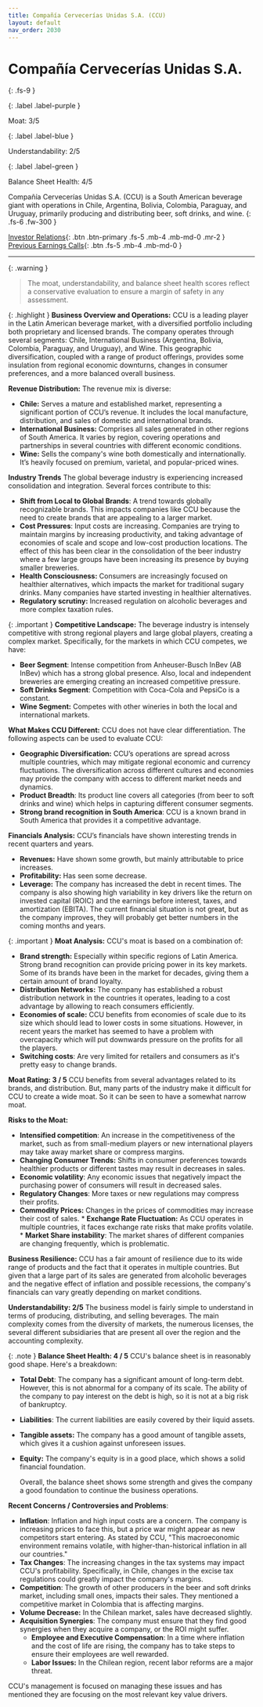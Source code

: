 ```yaml
---
title: Compañía Cervecerías Unidas S.A. (CCU)
layout: default
nav_order: 2030
---
```


# Compañía Cervecerías Unidas S.A.
{: .fs-9 }

{: .label .label-purple }

Moat: 3/5

{: .label .label-blue }

Understandability: 2/5

{: .label .label-green }

Balance Sheet Health: 4/5

Compañía Cervecerías Unidas S.A. (CCU) is a South American beverage giant with operations in Chile, Argentina, Bolivia, Colombia, Paraguay, and Uruguay, primarily producing and distributing beer, soft drinks, and wine.
{: .fs-6 .fw-300 }

[Investor Relations](https://www.google.com/search?q=CCU+investor+relations){: .btn .btn-primary .fs-5 .mb-4 .mb-md-0 .mr-2 }
[Previous Earnings Calls](https://discountingcashflows.com/company/CCU/transcripts/){: .btn .fs-5 .mb-4 .mb-md-0 }

---

{: .warning }
>The moat, understandability, and balance sheet health scores reflect a conservative evaluation to ensure a margin of safety in any assessment.



{: .highlight }
**Business Overview and Operations:**
CCU is a leading player in the Latin American beverage market, with a diversified portfolio including both proprietary and licensed brands. The company operates through several segments: Chile, International Business (Argentina, Bolivia, Colombia, Paraguay, and Uruguay), and Wine. This geographic diversification, coupled with a range of product offerings, provides some insulation from regional economic downturns, changes in consumer preferences, and a more balanced overall business.

**Revenue Distribution:**
The revenue mix is diverse:
* **Chile:** Serves a mature and established market, representing a significant portion of CCU’s revenue. It includes the local manufacture, distribution, and sales of domestic and international brands.
* **International Business:** Comprises all sales generated in other regions of South America. It varies by region, covering operations and partnerships in several countries with different economic conditions.
* **Wine:** Sells the company's wine both domestically and internationally. It’s heavily focused on premium, varietal, and popular-priced wines.

**Industry Trends**
The global beverage industry is experiencing increased consolidation and integration. Several forces contribute to this:
* **Shift from Local to Global Brands**: A trend towards globally recognizable brands. This impacts companies like CCU because the need to create brands that are appealing to a larger market.
*   **Cost Pressures**: Input costs are increasing. Companies are trying to maintain margins by increasing productivity, and taking advantage of economies of scale and scope and low-cost production locations. The effect of this has been clear in the consolidation of the beer industry where a few large groups have been increasing its presence by buying smaller breweries.
*   **Health Consciousness:** Consumers are increasingly focused on healthier alternatives, which impacts the market for traditional sugary drinks. Many companies have started investing in healthier alternatives.
*   **Regulatory scrutiny:** Increased regulation on alcoholic beverages and more complex taxation rules.

{: .important }
**Competitive Landscape:**
The beverage industry is intensely competitive with strong regional players and large global players, creating a complex market. Specifically, for the markets in which CCU competes, we have:
* **Beer Segment**: Intense competition from Anheuser-Busch InBev (AB InBev) which has a strong global presence. Also, local and independent breweries are emerging creating an increased competitive pressure.
* **Soft Drinks Segment**: Competition with Coca-Cola and PepsiCo is a constant.
*   **Wine Segment:** Competes with other wineries in both the local and international markets.

**What Makes CCU Different:**
CCU does not have clear differentiation. The following aspects can be used to evaluate CCU:
* **Geographic Diversification:** CCU’s operations are spread across multiple countries, which may mitigate regional economic and currency fluctuations. The diversification across different cultures and economies may provide the company with access to different market needs and dynamics.
*   **Product Breadth**: Its product line covers all categories (from beer to soft drinks and wine) which helps in capturing different consumer segments.
*  **Strong brand recognition in South America**: CCU is a known brand in South America that provides it a competitive advantage.

**Financials Analysis:**
CCU’s financials have shown interesting trends in recent quarters and years. 
* **Revenues:** Have shown some growth, but mainly attributable to price increases.
*  **Profitability:** Has seen some decrease.
*   **Leverage:** The company has increased the debt in recent times.
  The company is also showing high variability in key drivers like the return on invested capital (ROIC) and the earnings before interest, taxes, and amortization (EBITA).
  The current financial situation is not great, but as the company improves, they will probably get better numbers in the coming months and years.

{: .important }
**Moat Analysis:**
CCU's moat is based on a combination of:
  * **Brand strength:** Especially within specific regions of Latin America. Strong brand recognition can provide pricing power in its key markets. Some of its brands have been in the market for decades, giving them a certain amount of brand loyalty.
  *   **Distribution Networks:** The company has established a robust distribution network in the countries it operates, leading to a cost advantage by allowing to reach consumers efficiently.
  *  **Economies of scale:** CCU benefits from economies of scale due to its size which should lead to lower costs in some situations. However, in recent years the market has seemed to have a problem with overcapacity which will put downwards pressure on the profits for all the players.
  *   **Switching costs**: Are very limited for retailers and consumers as it's pretty easy to change brands.

  **Moat Rating: 3 / 5**
  CCU benefits from several advantages related to its brands, and distribution. But, many parts of the industry make it difficult for CCU to create a wide moat. So it can be seen to have a somewhat narrow moat.

  **Risks to the Moat:**
   *  **Intensified competition**: An increase in the competitiveness of the market, such as from small-medium players or new international players may take away market share or compress margins.
   *  **Changing Consumer Trends:** Shifts in consumer preferences towards healthier products or different tastes may result in decreases in sales.
   *   **Economic volatility**: Any economic issues that negatively impact the purchasing power of consumers will result in decreased sales.
   *    **Regulatory Changes**: More taxes or new regulations may compress their profits.
   *   **Commodity Prices:** Changes in the prices of commodities may increase their cost of sales.
    *  **Exchange Rate Fluctuation:** As CCU operates in multiple countries, it faces exchange rate risks that make profits volatile.
     *   **Market Share instability**: The market shares of different companies are changing frequently, which is problematic.

 **Business Resilience:**
 CCU has a fair amount of resilience due to its wide range of products and the fact that it operates in multiple countries. But given that a large part of its sales are generated from alcoholic beverages and the negative effect of inflation and possible recessions, the company's financials can vary greatly depending on market conditions.

 **Understandability: 2/5**
The business model is fairly simple to understand in terms of producing, distributing, and selling beverages. The main complexity comes from the diversity of markets, the numerous licenses, the several different subsidiaries that are present all over the region and the accounting complexity.

{: .note }
**Balance Sheet Health: 4 / 5**
CCU's balance sheet is in reasonably good shape. Here's a breakdown:
*   **Total Debt**: The company has a significant amount of long-term debt. However, this is not abnormal for a company of its scale. The ability of the company to pay interest on the debt is high, so it is not at a big risk of bankruptcy.
*   **Liabilities**: The current liabilities are easily covered by their liquid assets.
 *  **Tangible assets:** The company has a good amount of tangible assets, which gives it a cushion against unforeseen issues.
  * **Equity:** The company's equity is in a good place, which shows a solid financial foundation.

    Overall, the balance sheet shows some strength and gives the company a good foundation to continue the business operations.

**Recent Concerns / Controversies and Problems**:
* **Inflation**: Inflation and high input costs are a concern. The company is increasing prices to face this, but a price war might appear as new competitors start entering. As stated by CCU, "This macroeconomic environment remains volatile, with higher-than-historical inflation in all our countries."
*   **Tax Changes**: The increasing changes in the tax systems may impact CCU's profitability. Specifically, in Chile, changes in the excise tax regulations could greatly impact the company's margins.
*   **Competition**: The growth of other producers in the beer and soft drinks market, including small ones, impacts their sales. They mentioned a competitive market in Colombia that is affecting margins.
*   **Volume Decrease:** In the Chilean market, sales have decreased slightly.
*   **Acquisition Synergies**: The company must ensure that they find good synergies when they acquire a company, or the ROI might suffer.
     *   **Employee and Executive Compensation**: In a time where inflation and the cost of life are rising, the company has to take steps to ensure their employees are well rewarded.
     *    **Labor Issues:** In the Chilean region, recent labor reforms are a major threat.

   CCU's management is focused on managing these issues and has mentioned they are focusing on the most relevant key value drivers.